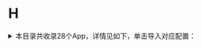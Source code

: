 # H
<details>
<summary>
本目录共收录28个App，详情见如下，单击导入对应配置：
</summary>

- [华住会](https://quantumult.app/x/open-app/add-resource?remote-resource=%7B%22rewrite_remote%22%3A%20%5B%22https%3A%2F%2Fraw.githubusercontent.com%2Fzirawell%2FR-Store%2Fmain%2FRule%2FQuanX%2FAdblock%2FApp%2FH%2F%E5%8D%8E%E4%BD%8F%E4%BC%9A%2Frewrite%2Fhuazhu.conf%2C%20tag%3D%E5%8D%8E%E4%BD%8F%E4%BC%9A%22%5D%7D)
- [华图在线](https://quantumult.app/x/open-app/add-resource?remote-resource=%7B%22rewrite_remote%22%3A%20%5B%22https%3A%2F%2Fraw.githubusercontent.com%2Fzirawell%2FR-Store%2Fmain%2FRule%2FQuanX%2FAdblock%2FApp%2FH%2F%E5%8D%8E%E5%9B%BE%E5%9C%A8%E7%BA%BF%2Frewrite%2Fhuatu.conf%2C%20tag%3D%E5%8D%8E%E5%9B%BE%E5%9C%A8%E7%BA%BF%22%5D%7D)
- [华宝智投](https://quantumult.app/x/open-app/add-resource?remote-resource=%7B%22rewrite_remote%22%3A%20%5B%22https%3A%2F%2Fraw.githubusercontent.com%2Fzirawell%2FR-Store%2Fmain%2FRule%2FQuanX%2FAdblock%2FApp%2FH%2F%E5%8D%8E%E5%AE%9D%E6%99%BA%E6%8A%95%2Frewrite%2Ftouker.conf%2C%20tag%3D%E5%8D%8E%E5%AE%9D%E6%99%BA%E6%8A%95%22%5D%7D)
- [华尔街见闻](https://quantumult.app/x/open-app/add-resource?remote-resource=%7B%22rewrite_remote%22%3A%20%5B%22https%3A%2F%2Fraw.githubusercontent.com%2Fzirawell%2FR-Store%2Fmain%2FRule%2FQuanX%2FAdblock%2FApp%2FH%2F%E5%8D%8E%E5%B0%94%E8%A1%97%E8%A7%81%E9%97%BB%2Frewrite%2Fwallstreetcn.conf%2C%20tag%3D%E5%8D%8E%E5%B0%94%E8%A1%97%E8%A7%81%E9%97%BB%22%5D%7D)
- [华彩生活](https://quantumult.app/x/open-app/add-resource?remote-resource=%7B%22rewrite_remote%22%3A%20%5B%22https%3A%2F%2Fraw.githubusercontent.com%2Fzirawell%2FR-Store%2Fmain%2FRule%2FQuanX%2FAdblock%2FApp%2FH%2F%E5%8D%8E%E5%BD%A9%E7%94%9F%E6%B4%BB%2Frewrite%2Fhxb.conf%2C%20tag%3D%E5%8D%8E%E5%BD%A9%E7%94%9F%E6%B4%BB%22%5D%7D)
- [合利宝展业通](https://quantumult.app/x/open-app/add-resource?remote-resource=%7B%22rewrite_remote%22%3A%20%5B%22https%3A%2F%2Fraw.githubusercontent.com%2Fzirawell%2FR-Store%2Fmain%2FRule%2FQuanX%2FAdblock%2FApp%2FH%2F%E5%90%88%E5%88%A9%E5%AE%9D%E5%B1%95%E4%B8%9A%E9%80%9A%2Frewrite%2Fhelipay.conf%2C%20tag%3D%E5%90%88%E5%88%A9%E5%AE%9D%E5%B1%95%E4%B8%9A%E9%80%9A%22%5D%7D)
- [和风天气](https://quantumult.app/x/open-app/add-resource?remote-resource=%7B%22rewrite_remote%22%3A%20%5B%22https%3A%2F%2Fraw.githubusercontent.com%2Fzirawell%2FR-Store%2Fmain%2FRule%2FQuanX%2FAdblock%2FApp%2FH%2F%E5%92%8C%E9%A3%8E%E5%A4%A9%E6%B0%94%2Frewrite%2Fqweather.conf%2C%20tag%3D%E5%92%8C%E9%A3%8E%E5%A4%A9%E6%B0%94%22%5D%7D)
- [哈富证券](https://quantumult.app/x/open-app/add-resource?remote-resource=%7B%22rewrite_remote%22%3A%20%5B%22https%3A%2F%2Fraw.githubusercontent.com%2Fzirawell%2FR-Store%2Fmain%2FRule%2FQuanX%2FAdblock%2FApp%2FH%2F%E5%93%88%E5%AF%8C%E8%AF%81%E5%88%B8%2Frewrite%2Fhafoo.conf%2C%20tag%3D%E5%93%88%E5%AF%8C%E8%AF%81%E5%88%B8%22%5D%7D)
- [嗨学课堂](https://quantumult.app/x/open-app/add-resource?remote-resource=%7B%22rewrite_remote%22%3A%20%5B%22https%3A%2F%2Fraw.githubusercontent.com%2Fzirawell%2FR-Store%2Fmain%2FRule%2FQuanX%2FAdblock%2FApp%2FH%2F%E5%97%A8%E5%AD%A6%E8%AF%BE%E5%A0%82%2Frewrite%2Fhaixue.conf%2C%20tag%3D%E5%97%A8%E5%AD%A6%E8%AF%BE%E5%A0%82%22%5D%7D)
- [好体知](https://quantumult.app/x/open-app/add-resource?remote-resource=%7B%22rewrite_remote%22%3A%20%5B%22https%3A%2F%2Fraw.githubusercontent.com%2Fzirawell%2FR-Store%2Fmain%2FRule%2FQuanX%2FAdblock%2FApp%2FH%2F%E5%A5%BD%E4%BD%93%E7%9F%A5%2Frewrite%2Fbodivis.conf%2C%20tag%3D%E5%A5%BD%E4%BD%93%E7%9F%A5%22%5D%7D)
- [好奇心日报](https://quantumult.app/x/open-app/add-resource?remote-resource=%7B%22rewrite_remote%22%3A%20%5B%22https%3A%2F%2Fraw.githubusercontent.com%2Fzirawell%2FR-Store%2Fmain%2FRule%2FQuanX%2FAdblock%2FApp%2FH%2F%E5%A5%BD%E5%A5%87%E5%BF%83%E6%97%A5%E6%8A%A5%2Frewrite%2Fqdaily.conf%2C%20tag%3D%E5%A5%BD%E5%A5%87%E5%BF%83%E6%97%A5%E6%8A%A5%22%5D%7D)
- [好好住](https://quantumult.app/x/open-app/add-resource?remote-resource=%7B%22rewrite_remote%22%3A%20%5B%22https%3A%2F%2Fraw.githubusercontent.com%2Fzirawell%2FR-Store%2Fmain%2FRule%2FQuanX%2FAdblock%2FApp%2FH%2F%E5%A5%BD%E5%A5%BD%E4%BD%8F%2Frewrite%2Fhaohaozhu.conf%2C%20tag%3D%E5%A5%BD%E5%A5%BD%E4%BD%8F%22%5D%7D)
- [好轻](https://quantumult.app/x/open-app/add-resource?remote-resource=%7B%22rewrite_remote%22%3A%20%5B%22https%3A%2F%2Fraw.githubusercontent.com%2Fzirawell%2FR-Store%2Fmain%2FRule%2FQuanX%2FAdblock%2FApp%2FH%2F%E5%A5%BD%E8%BD%BB%2Frewrite%2Fiyunmai.conf%2C%20tag%3D%E5%A5%BD%E8%BD%BB%22%5D%7D)
- [杭州公交](https://quantumult.app/x/open-app/add-resource?remote-resource=%7B%22rewrite_remote%22%3A%20%5B%22https%3A%2F%2Fraw.githubusercontent.com%2Fzirawell%2FR-Store%2Fmain%2FRule%2FQuanX%2FAdblock%2FApp%2FH%2F%E6%9D%AD%E5%B7%9E%E5%85%AC%E4%BA%A4%2Frewrite%2Fibuscloud.conf%2C%20tag%3D%E6%9D%AD%E5%B7%9E%E5%85%AC%E4%BA%A4%22%5D%7D)
- [杭州市民卡](https://quantumult.app/x/open-app/add-resource?remote-resource=%7B%22filter_remote%22%3A%20%5B%22https%3A%2F%2Fraw.githubusercontent.com%2Fzirawell%2FR-Store%2Fmain%2FRule%2FQuanX%2FAdblock%2FApp%2FH%2F%E6%9D%AD%E5%B7%9E%E5%B8%82%E6%B0%91%E5%8D%A1%2Ffilter%2Fhzsmk.list%2C%20tag%3D%E6%9D%AD%E5%B7%9E%E5%B8%82%E6%B0%91%E5%8D%A1%22%5D%2C%22rewrite_remote%22%3A%20%5B%22https%3A%2F%2Fraw.githubusercontent.com%2Fzirawell%2FR-Store%2Fmain%2FRule%2FQuanX%2FAdblock%2FApp%2FH%2F%E6%9D%AD%E5%B7%9E%E5%B8%82%E6%B0%91%E5%8D%A1%2Frewrite%2Fhzsmk.conf%2C%20tag%3D%E6%9D%AD%E5%B7%9E%E5%B8%82%E6%B0%91%E5%8D%A1%22%5D%7D)
- [汇丰汇选](https://quantumult.app/x/open-app/add-resource?remote-resource=%7B%22rewrite_remote%22%3A%20%5B%22https%3A%2F%2Fraw.githubusercontent.com%2Fzirawell%2FR-Store%2Fmain%2FRule%2FQuanX%2FAdblock%2FApp%2FH%2F%E6%B1%87%E4%B8%B0%E6%B1%87%E9%80%89%2Frewrite%2Fhsbcfts.conf%2C%20tag%3D%E6%B1%87%E4%B8%B0%E6%B1%87%E9%80%89%22%5D%7D)
- [海尔智家](https://quantumult.app/x/open-app/add-resource?remote-resource=%7B%22filter_remote%22%3A%20%5B%22https%3A%2F%2Fraw.githubusercontent.com%2Fzirawell%2FR-Store%2Fmain%2FRule%2FQuanX%2FAdblock%2FApp%2FH%2F%E6%B5%B7%E5%B0%94%E6%99%BA%E5%AE%B6%2Ffilter%2Fehaier.list%2C%20tag%3D%E6%B5%B7%E5%B0%94%E6%99%BA%E5%AE%B6%22%5D%2C%22rewrite_remote%22%3A%20%5B%22https%3A%2F%2Fraw.githubusercontent.com%2Fzirawell%2FR-Store%2Fmain%2FRule%2FQuanX%2FAdblock%2FApp%2FH%2F%E6%B5%B7%E5%B0%94%E6%99%BA%E5%AE%B6%2Frewrite%2Fehaier.conf%2C%20tag%3D%E6%B5%B7%E5%B0%94%E6%99%BA%E5%AE%B6%22%5D%7D)
- [海马爸比](https://quantumult.app/x/open-app/add-resource?remote-resource=%7B%22rewrite_remote%22%3A%20%5B%22https%3A%2F%2Fraw.githubusercontent.com%2Fzirawell%2FR-Store%2Fmain%2FRule%2FQuanX%2FAdblock%2FApp%2FH%2F%E6%B5%B7%E9%A9%AC%E7%88%B8%E6%AF%94%2Frewrite%2Fhaima.conf%2C%20tag%3D%E6%B5%B7%E9%A9%AC%E7%88%B8%E6%AF%94%22%5D%7D)
- [火猫](https://quantumult.app/x/open-app/add-resource?remote-resource=%7B%22rewrite_remote%22%3A%20%5B%22https%3A%2F%2Fraw.githubusercontent.com%2Fzirawell%2FR-Store%2Fmain%2FRule%2FQuanX%2FAdblock%2FApp%2FH%2F%E7%81%AB%E7%8C%AB%2Frewrite%2Fhuomao.conf%2C%20tag%3D%E7%81%AB%E7%8C%AB%22%5D%7D)
- [盒马](https://quantumult.app/x/open-app/add-resource?remote-resource=%7B%22rewrite_remote%22%3A%20%5B%22https%3A%2F%2Fraw.githubusercontent.com%2Fzirawell%2FR-Store%2Fmain%2FRule%2FQuanX%2FAdblock%2FApp%2FH%2F%E7%9B%92%E9%A9%AC%2Frewrite%2Ffreshippo.conf%2C%20tag%3D%E7%9B%92%E9%A9%AC%22%5D%7D)
- [红板报](https://quantumult.app/x/open-app/add-resource?remote-resource=%7B%22rewrite_remote%22%3A%20%5B%22https%3A%2F%2Fraw.githubusercontent.com%2Fzirawell%2FR-Store%2Fmain%2FRule%2FQuanX%2FAdblock%2FApp%2FH%2F%E7%BA%A2%E6%9D%BF%E6%8A%A5%2Frewrite%2Fflipchina.conf%2C%20tag%3D%E7%BA%A2%E6%9D%BF%E6%8A%A5%22%5D%7D)
- [航旅纵横](https://quantumult.app/x/open-app/add-resource?remote-resource=%7B%22filter_remote%22%3A%20%5B%22https%3A%2F%2Fraw.githubusercontent.com%2Fzirawell%2FR-Store%2Fmain%2FRule%2FQuanX%2FAdblock%2FApp%2FH%2F%E8%88%AA%E6%97%85%E7%BA%B5%E6%A8%AA%2Ffilter%2Fumetrip.list%2C%20tag%3D%E8%88%AA%E6%97%85%E7%BA%B5%E6%A8%AA%22%5D%2C%22rewrite_remote%22%3A%20%5B%22https%3A%2F%2Fraw.githubusercontent.com%2Fzirawell%2FR-Store%2Fmain%2FRule%2FQuanX%2FAdblock%2FApp%2FH%2F%E8%88%AA%E6%97%85%E7%BA%B5%E6%A8%AA%2Frewrite%2Fumetrip.conf%2C%20tag%3D%E8%88%AA%E6%97%85%E7%BA%B5%E6%A8%AA%22%5D%7D)
- [花小猪](https://quantumult.app/x/open-app/add-resource?remote-resource=%7B%22rewrite_remote%22%3A%20%5B%22https%3A%2F%2Fraw.githubusercontent.com%2Fzirawell%2FR-Store%2Fmain%2FRule%2FQuanX%2FAdblock%2FApp%2FH%2F%E8%8A%B1%E5%B0%8F%E7%8C%AA%2Frewrite%2Fhongyibo.conf%2C%20tag%3D%E8%8A%B1%E5%B0%8F%E7%8C%AA%22%5D%7D)
- [虎嗅](https://quantumult.app/x/open-app/add-resource?remote-resource=%7B%22rewrite_remote%22%3A%20%5B%22https%3A%2F%2Fraw.githubusercontent.com%2Fzirawell%2FR-Store%2Fmain%2FRule%2FQuanX%2FAdblock%2FApp%2FH%2F%E8%99%8E%E5%97%85%2Frewrite%2Fhuxiu.conf%2C%20tag%3D%E8%99%8E%E5%97%85%22%5D%7D)
- [虎扑](https://quantumult.app/x/open-app/add-resource?remote-resource=%7B%22filter_remote%22%3A%20%5B%22https%3A%2F%2Fraw.githubusercontent.com%2Fzirawell%2FR-Store%2Fmain%2FRule%2FQuanX%2FAdblock%2FApp%2FH%2F%E8%99%8E%E6%89%91%2Ffilter%2Fhupu.list%2C%20tag%3D%E8%99%8E%E6%89%91%22%5D%2C%22rewrite_remote%22%3A%20%5B%22https%3A%2F%2Fraw.githubusercontent.com%2Fzirawell%2FR-Store%2Fmain%2FRule%2FQuanX%2FAdblock%2FApp%2FH%2F%E8%99%8E%E6%89%91%2Frewrite%2Fhupu.conf%2C%20tag%3D%E8%99%8E%E6%89%91%22%5D%7D)
- [虎牙直播](https://quantumult.app/x/open-app/add-resource?remote-resource=%7B%22filter_remote%22%3A%20%5B%22https%3A%2F%2Fraw.githubusercontent.com%2Fzirawell%2FR-Store%2Fmain%2FRule%2FQuanX%2FAdblock%2FApp%2FH%2F%E8%99%8E%E7%89%99%E7%9B%B4%E6%92%AD%2Ffilter%2Fhuya.list%2C%20tag%3D%E8%99%8E%E7%89%99%E7%9B%B4%E6%92%AD%22%5D%2C%22rewrite_remote%22%3A%20%5B%22https%3A%2F%2Fraw.githubusercontent.com%2Fzirawell%2FR-Store%2Fmain%2FRule%2FQuanX%2FAdblock%2FApp%2FH%2F%E8%99%8E%E7%89%99%E7%9B%B4%E6%92%AD%2Frewrite%2Fhuya.conf%2C%20tag%3D%E8%99%8E%E7%89%99%E7%9B%B4%E6%92%AD%22%5D%7D)
- [韩剧TV](https://quantumult.app/x/open-app/add-resource?remote-resource=%7B%22filter_remote%22%3A%20%5B%22https%3A%2F%2Fraw.githubusercontent.com%2Fzirawell%2FR-Store%2Fmain%2FRule%2FQuanX%2FAdblock%2FApp%2FH%2F%E9%9F%A9%E5%89%A7TV%2Ffilter%2Fhanju.list%2C%20tag%3D%E9%9F%A9%E5%89%A7TV%22%5D%2C%22rewrite_remote%22%3A%20%5B%22https%3A%2F%2Fraw.githubusercontent.com%2Fzirawell%2FR-Store%2Fmain%2FRule%2FQuanX%2FAdblock%2FApp%2FH%2F%E9%9F%A9%E5%89%A7TV%2Frewrite%2Fhanju.conf%2C%20tag%3D%E9%9F%A9%E5%89%A7TV%22%5D%7D)
- [黄油相机](https://quantumult.app/x/open-app/add-resource?remote-resource=%7B%22filter_remote%22%3A%20%5B%22https%3A%2F%2Fraw.githubusercontent.com%2Fzirawell%2FR-Store%2Fmain%2FRule%2FQuanX%2FAdblock%2FApp%2FH%2F%E9%BB%84%E6%B2%B9%E7%9B%B8%E6%9C%BA%2Ffilter%2Fbybutter.list%2C%20tag%3D%E9%BB%84%E6%B2%B9%E7%9B%B8%E6%9C%BA%22%5D%2C%22rewrite_remote%22%3A%20%5B%22https%3A%2F%2Fraw.githubusercontent.com%2Fzirawell%2FR-Store%2Fmain%2FRule%2FQuanX%2FAdblock%2FApp%2FH%2F%E9%BB%84%E6%B2%B9%E7%9B%B8%E6%9C%BA%2Frewrite%2Fbybutter.conf%2C%20tag%3D%E9%BB%84%E6%B2%B9%E7%9B%B8%E6%9C%BA%22%5D%7D)

</details>